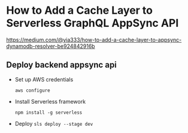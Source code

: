 # How to Add a Cache Layer to Serverless GraphQL AppSync API
https://medium.com/@yia333/how-to-add-a-cache-layer-to-appsync-dynamodb-resolver-be924842916b


## Deploy backend appsync api

- Set up AWS credentials

  ```aws configure```

- Install Serverless framework

  ```npm install -g serverless```

- Deploy
  ```sls deploy --stage dev```

